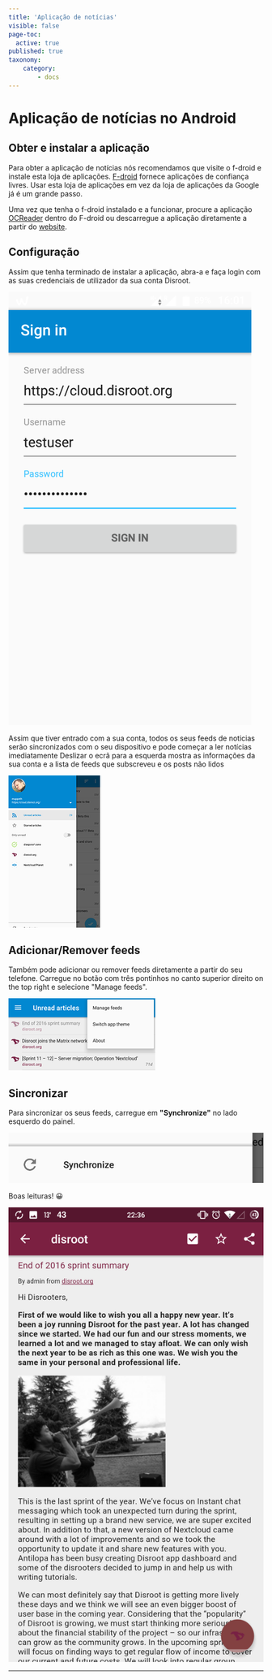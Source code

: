 ```yaml
---
title: 'Aplicação de notícias'
visible: false
page-toc:
  active: true
published: true
taxonomy:
    category:
        - docs
---
```



# Aplicação de notícias no Android

## Obter e instalar a aplicação
Para obter a aplicação de notícias nós recomendamos que visite o f-droid e instale esta loja de aplicações. [F-droid](https://f-droid.org/) fornece aplicações de confiança livres. Usar esta loja de aplicações em vez da loja de aplicações da Google já é um grande passo.

Uma vez que tenha o f-droid instalado e a funcionar, procure a aplicação [OCReader](https://f-droid.org/repository/browse/?fdfilter=news&fdid=email.schaal.ocreader) dentro do F-droid ou descarregue a aplicação diretamente a partir do [website](https://f-droid.org/repository/browse/?fdfilter=news&fdid=email.schaal.ocreader).

## Configuração
Assim que tenha terminado de instalar a aplicação, abra-a e faça login com as suas credenciais de utilizador da sua conta Disroot.

![](pt/nextcloud_news1.png)

Assim que tiver entrado com a sua conta, todos os seus feeds de noticias serão sincronizados com o seu dispositivo e pode começar a ler notícias imediatamente
Deslizar o ecrã para a esquerda mostra as informações da sua conta e a lista de feeds que subscreveu e os posts não lidos

![](pt/nextcloud_news2.png)

## Adicionar/Remover feeds
Também pode adicionar ou remover feeds diretamente a partir do seu telefone. Carregue no botão com três pontinhos no canto superior direito on the top right e selecione "Manage feeds".

![](pt/nextcloud_news3.png)

## Sincronizar
Para sincronizar os seus feeds, carregue em **"Synchronize"** no lado esquerdo do painel.

![](pt/nextcloud_news4.png)

Boas leituras! :grinning:

![](en/nextcloud_news5.png)


----------
